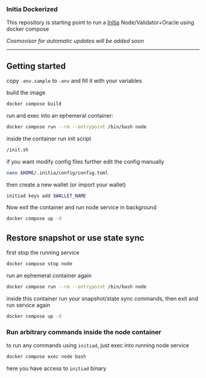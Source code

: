 ### Initia Dockerized
This repository is starting point to run a [Initia](https://initia.xyz/) Node/Validator+Oracle using docker compose

*Cosmovisor for automatic updates will be added soon* 

---
## Getting started
copy `.env.sample` to `.env` and fill it with your variables

build the image 
```bash
docker compose build
```

run and exec into an ephemeral container:
```bash
docker compose run --rm --entrypoint /bin/bash node
```
inside the container run init script
```bash
/init.sh
```
if you want modify config files further edit the config manually
```bash
nano $HOME/.initia/config/config.toml
```

then create a new wallet (or import your wallet)

```bash
initiad keys add $WALLET_NAME
```
Now exit the container and run node service in background

```bash
docker compose up -d
```


## Restore snapshot or use state sync
first stop the running service
```bash
docker compose stop node
```
run an ephemeral container again 
```bash
docker compose run --rm --entrypoint /bin/bash node
```
inside this container run your snapshot/state sync commands, then exit and run service again
```bash
docker compose up -d
```

### Run arbitrary commands inside the node container
to run any commands using `initiad`, just exec into running node service
```bash
docker compose exec node bash
```
here you have access to `initiad` binary
